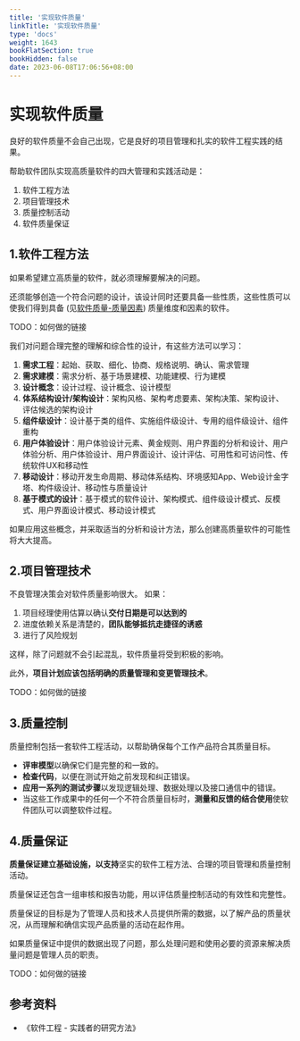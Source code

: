```yaml
---
title: '实现软件质量'
linkTitle: '实现软件质量'
type: 'docs'
weight: 1643
bookFlatSection: true
bookHidden: false
date: 2023-06-08T17:06:56+08:00
---
```


# 实现软件质量

良好的软件质量不会自己出现，它是良好的项目管理和扎实的软件工程实践的结果。

帮助软件团队实现高质量软件的四大管理和实践活动是：
1. 软件工程方法
2. 项目管理技术
3. 质量控制活动
4. 软件质量保证

## 1.软件工程方法
如果希望建立高质量的软件，就必须理解要解决的问题。

还须能够创造一个符合问题的设计，该设计同时还要具备一些性质，这些性质可以使我们得到具备 (见[软件质量-质量因素](./what-is-software-quality.md)) 质量维度和因素的软件。

TODO：如何做的链接

我们对问题合理完整的理解和综合性的设计，有这些方法可以学习：
1. **需求工程**：起始、获取、细化、协商、规格说明、确认、需求管理
2. **需求建模**：需求分析、基于场景建模、功能建模、行为建模
3. **设计概念**：设计过程、设计概念、设计模型
4. **体系结构设计/架构设计**：架构风格、架构考虑要素、架构决策、架构设计、评估候选的架构设计
5. **组件级设计**：设计基于类的组件、实施组件级设计、专用的组件级设计、组件重构
6. **用户体验设计**：用户体验设计元素、黄金规则、用户界面的分析和设计、用户体验分析、用户体验设计、用户界面设计、设计评估、可用性和可访问性、传统软件UX和移动性
7. **移动设计**：移动开发生命周期、移动体系结构、环境感知App、Web设计金字塔、构件级设计、移动性与质量设计
8. **基于模式的设计**：基于模式的软件设计、架构模式、组件级设计模式、反模式、用户界面设计模式、移动设计模式

如果应用这些概念，并采取适当的分析和设计方法，那么创建高质量软件的可能性将大大提高。

## 2.项目管理技术
不良管理决策会对软件质量影响很大。
如果：
1. 项目经理使用估算以确认**交付日期是可以达到的**
2. 进度依赖关系是清楚的，**团队能够抵抗走捷径的诱惑**
3. 进行了风险规划

这样，除了问题就不会引起混乱，软件质量将受到积极的影响。

此外，**项目计划应该包括明确的质量管理和变更管理技术**。

TODO：如何做的链接

## 3.质量控制
质量控制包括一套软件工程活动，以帮助确保每个工作产品符合其质量目标。
* **评审模型**以确保它们是完整的和一致的。
* **检查代码**，以便在测试开始之前发现和纠正错误。
* **应用一系列的测试步骤**以发现逻辑处理、数据处理以及接口通信中的错误。
* 当这些工作成果中的任何一个不符合质量目标时，**测量和反馈的结合使用**使软件团队可以调整软件过程。

## 4.质量保证
**质量保证建立基础设施，以支持**坚实的软件工程方法、合理的项目管理和质量控制活动。

质量保证还包含一组审核和报告功能，用以评估质量控制活动的有效性和完整性。

质量保证的目标是为了管理人员和技术人员提供所需的数据，以了解产品的质量状况，从而理解和确信实现产品质量的活动在起作用。

如果质量保证中提供的数据出现了问题，那么处理问题和使用必要的资源来解决质量问题是管理人员的职责。

TODO：如何做的链接

## 参考资料
* 《软件工程 - 实践者的研究方法》